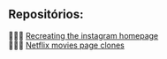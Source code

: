 ## Repositórios:

👨🏻‍💻 [Recreating the instagram homepage](https://github.com/AntonioNarcilio/dio/tree/landing-page-instagram) <br>
👨🏻‍💻 [Netflix movies page clones](https://github.com/AntonioNarcilio/dio/tree/clone-netflix)
